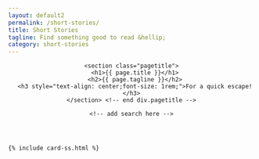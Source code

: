 ```yaml
---
layout: default2
permalink: /short-stories/
title: Short Stories
tagline: Find something good to read &hellip;
category: short-stories
---
```


<div class="{{ page.title }}">

  <header class="pagehead">
    
<!-- end    <section class="breadcrumbs">
      <p class="xsmall"><span class="underline">Home</span> > <span class="bold">Short Stories</span></p>  
    </section>  div.breadcrumbs -->
    
    <section class="pagetitle">
      <h1>{{ page.title }}</h1>
      <h2>{{ page.tagline }}</h2>
      <h3 style="text-align: center;font-size: 1rem;">For a quick escape!</h3>
    </section> <!-- end div.pagetitle -->
    
    <!-- add search here -->

  </header>

  <div class="cf"></div>

  <section class="card__container">

    {% include card-ss.html %}

  </section> <!-- end section .container .card__container -->


</div>


<!-- <header class="ss-toc">
    <div class="top">
      <h1>Short Stories</h1>
      <h2>Table of Contents</h2>
      <p>Find something to read &hellip;</p>
    </div>

    <div class="sortsearch">
      <div class="search">
        <p>Search by:</p>
        <p>{% include search.html %}</p>
      </div>
      <div class="sort">
        <p>Sort by:</p>
      <ul>
        <li>Length</li>
        <li>Author</li>
        <li>Genre</li>
      </ul>
      </div>
    </div>

  </header> -->